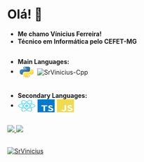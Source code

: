  # Olá! 📌
 
- **Me chamo Vínicius Ferreira!** 
- **Técnico em Informática pelo CEFET-MG**
##
- **Main Languages:** 
- <img align="center" alt="SrVinicius-Python" height="30" width="40" src="https://raw.githubusercontent.com/devicons/devicon/master/icons/python/python-original.svg">
  <img align="center" alt="SrVinicius-Cpp" height="30" width="40" src="https://cdn.jsdelivr.net/gh/devicons/devicon/icons/cplusplus/cplusplus-original.svg" />
##

- **Secondary Languages:**
- <img align="center" alt="SrVinicius-React" height="30" width="40" src="https://raw.githubusercontent.com/devicons/devicon/master/icons/react/react-original.svg">
  <img align="center" alt="SrVinicius-Ts" height="30" width="40" src="https://raw.githubusercontent.com/devicons/devicon/master/icons/typescript/typescript-plain.svg">
  <img align="center" alt="SrVinicius-Js" height="30" width="40" src="https://raw.githubusercontent.com/devicons/devicon/master/icons/javascript/javascript-plain.svg">
##

<div>
  <a href="https://github.com/SrVinicius">
  <img height="180em" src="https://github-readme-stats.vercel.app/api?username=SrVinicius&show_icons=true&theme=synthwave&include_all_commits=true&count_private=true"/>
  <img height="180em" src="https://github-readme-stats.vercel.app/api/top-langs/?username=SrVinicius&layout=compact&langs_count=7&theme=synthwave"/>
</div>
 
##
 
<img align="center" alt="SrVinicius" src="https://media.discordapp.net/attachments/833375071305334825/911386473381634158/33b9b9282a9f0834d746dc368d7d1f32.gif">

 
  


